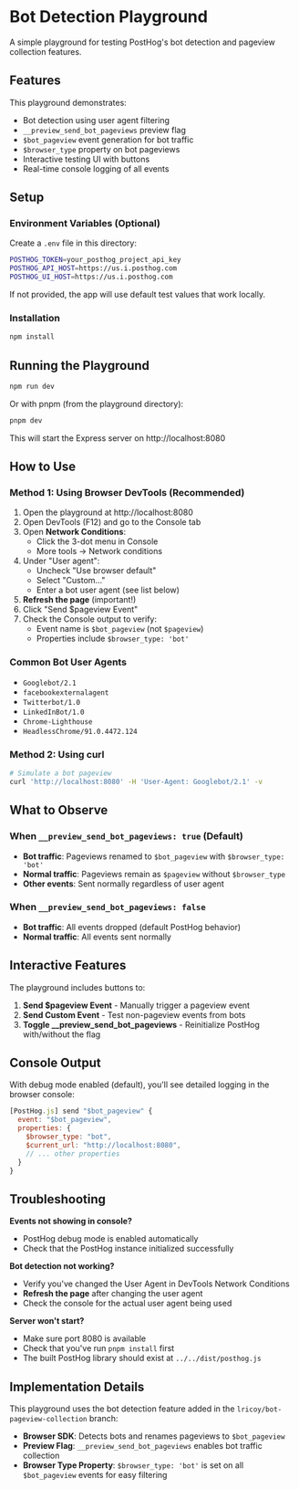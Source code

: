 # Bot Detection Playground

A simple playground for testing PostHog's bot detection and pageview collection features.

## Features

This playground demonstrates:

- Bot detection using user agent filtering
- `__preview_send_bot_pageviews` preview flag
- `$bot_pageview` event generation for bot traffic
- `$browser_type` property on bot pageviews
- Interactive testing UI with buttons
- Real-time console logging of all events

## Setup

### Environment Variables (Optional)

Create a `.env` file in this directory:

```bash
POSTHOG_TOKEN=your_posthog_project_api_key
POSTHOG_API_HOST=https://us.i.posthog.com
POSTHOG_UI_HOST=https://us.i.posthog.com
```

If not provided, the app will use default test values that work locally.

### Installation

```bash
npm install
```

## Running the Playground

```bash
npm run dev
```

Or with pnpm (from the playground directory):

```bash
pnpm dev
```

This will start the Express server on http://localhost:8080

## How to Use

### Method 1: Using Browser DevTools (Recommended)

1. Open the playground at http://localhost:8080
2. Open DevTools (F12) and go to the Console tab
3. Open **Network Conditions**:
    - Click the 3-dot menu in Console
    - More tools → Network conditions
4. Under "User agent":
    - Uncheck "Use browser default"
    - Select "Custom..."
    - Enter a bot user agent (see list below)
5. **Refresh the page** (important!)
6. Click "Send $pageview Event"
7. Check the Console output to verify:
    - Event name is `$bot_pageview` (not `$pageview`)
    - Properties include `$browser_type: 'bot'`

### Common Bot User Agents

- `Googlebot/2.1`
- `facebookexternalagent`
- `Twitterbot/1.0`
- `LinkedInBot/1.0`
- `Chrome-Lighthouse`
- `HeadlessChrome/91.0.4472.124`

### Method 2: Using curl

```bash
# Simulate a bot pageview
curl 'http://localhost:8080' -H 'User-Agent: Googlebot/2.1' -v
```

## What to Observe

### When `__preview_send_bot_pageviews: true` (Default)

- **Bot traffic**: Pageviews renamed to `$bot_pageview` with `$browser_type: 'bot'`
- **Normal traffic**: Pageviews remain as `$pageview` without `$browser_type`
- **Other events**: Sent normally regardless of user agent

### When `__preview_send_bot_pageviews: false`

- **Bot traffic**: All events dropped (default PostHog behavior)
- **Normal traffic**: All events sent normally

## Interactive Features

The playground includes buttons to:

1. **Send $pageview Event** - Manually trigger a pageview event
2. **Send Custom Event** - Test non-pageview events from bots
3. **Toggle \_\_preview_send_bot_pageviews** - Reinitialize PostHog with/without the flag

## Console Output

With debug mode enabled (default), you'll see detailed logging in the browser console:

```javascript
[PostHog.js] send "$bot_pageview" {
  event: "$bot_pageview",
  properties: {
    $browser_type: "bot",
    $current_url: "http://localhost:8080",
    // ... other properties
  }
}
```

## Troubleshooting

**Events not showing in console?**

- PostHog debug mode is enabled automatically
- Check that the PostHog instance initialized successfully

**Bot detection not working?**

- Verify you've changed the User Agent in DevTools Network Conditions
- **Refresh the page** after changing the user agent
- Check the console for the actual user agent being used

**Server won't start?**

- Make sure port 8080 is available
- Check that you've run `pnpm install` first
- The built PostHog library should exist at `../../dist/posthog.js`

## Implementation Details

This playground uses the bot detection feature added in the `lricoy/bot-pageview-collection` branch:

- **Browser SDK**: Detects bots and renames pageviews to `$bot_pageview`
- **Preview Flag**: `__preview_send_bot_pageviews` enables bot traffic collection
- **Browser Type Property**: `$browser_type: 'bot'` is set on all `$bot_pageview` events for easy filtering
